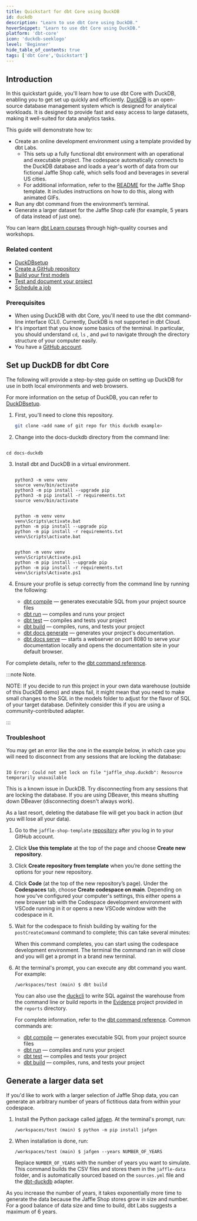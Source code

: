 ```yaml
---
title: Quickstart for dbt Core using DuckDB
id: duckdb
description: "Learn to use dbt Core using DuckDB."
hoverSnippet: "Learn to use dbt Core using DuckDB."
platform: 'dbt-core'
icon: 'duckdb-seeklogo'
level: 'Beginner'
hide_table_of_contents: true
tags: ['dbt Core','Quickstart']
---
```


<div style={{maxWidth: '900px'}}>

## Introduction

In this quickstart guide, you'll learn how to use dbt Core with DuckDB, enabling you to get set up quickly and efficiently. [DuckDB](https://duckdb.org/) is an open-source database management system which is designed for analytical workloads. It is designed to provide fast and easy access to large datasets, making it well-suited for data analytics tasks. 


This guide will demonstrate how to: 

- Create an online development environment using a template provided by dbt Labs.
   - This sets up a fully functional dbt environment with an operational and executable project. The codespace automatically connects to the DuckDB database and loads a year's worth of data from our fictional Jaffle Shop café, which sells food and beverages in several US cities.
   - For additional information, refer to the [README](https://github.com/gwenwindflower/octocatalog) for the Jaffle Shop template. It includes instructions on how to do this, along with animated GIFs.
- Run any dbt command from the environment’s terminal. 
- Generate a larger dataset for the Jaffle Shop café (for example, 5 years of data instead of just one).

You can learn [dbt Learn courses](https://learn.getdbt.com) through high-quality courses and workshops.


### Related content


- [DuckDBsetup](/docs/core/connect-data-platform/duckdb-setup)
- [Create a GitHub repository](/guides/manual-install?step=2)
- [Build your first models](/guides/manual-install?step=3)
- [Test and document your project](/guides/manual-install?step=4)
- [Schedule a job](/guides/manual-install?step=5)


### Prerequisites

- When using DuckDB with dbt Core, you'll need to use the dbt command-line interface (CLI). Currently, DuckDB is not supported in dbt Cloud.
- It's important that you know some basics of the terminal. In particular, you should understand `cd`, `ls` , and `pwd` to navigate through the directory structure of your computer easily.
- You have a [GitHub account](https://github.com/join).

## Set up DuckDB for dbt Core

The following will provide a step-by-step guide on setting up DuckDB for use in both local environments and web browsers.

For more information on the setup of DuckDB, you can refer to [DuckDBsetup](/docs/core/connect-data-platform/duckdb-setup).


<Tabs>

<TabItem value="local" label="Local">

1. First, you'll need to clone this repository.

    ```bash
    git clone <add name of git repo for this duckdb example>
    ```

2. Change into the docs-duckdb directory from the command line:

```Jinja

cd docs-duckdb

```

3. Install dbt and DuckDB in a virtual environment.

    <Expandable alt_header="Example for MAC" >

    ```Jinja

    python3 -m venv venv
    source venv/bin/activate
    python3 -m pip install --upgrade pip
    python3 -m pip install -r requirements.txt
    source venv/bin/activate

    ```
    </Expandable>

    <Expandable alt_header="Example for Windows" >

    ```Jinja

    python -m venv venv
    venv\Scripts\activate.bat
    python -m pip install --upgrade pip
    python -m pip install -r requirements.txt
    venv\Scripts\activate.bat

    ```

    </Expandable>

    <Expandable alt_header="Example for Windows PowerShell" >

    ```Jinja

    python -m venv venv
    venv\Scripts\Activate.ps1
    python -m pip install --upgrade pip
    python -m pip install -r requirements.txt
    venv\Scripts\Activate.ps1

    ```
    </Expandable>


4. Ensure your profile is setup correctly from the command line by running the following:


    - [dbt compile](https://docs.getdbt.com/reference/commands/compile) &mdash; generates executable SQL from your project source files
    - [dbt run](https://docs.getdbt.com/reference/commands/run) &mdash; compiles and runs your project
    - [dbt test](https://docs.getdbt.com/reference/commands/test) &mdash; compiles and tests your project
    - [dbt build](https://docs.getdbt.com/reference/commands/build) &mdash; compiles, runs, and tests your project
    - [dbt docs generate](/reference/commands/cmd-docs#dbt-docs-generate) &mdash; generates your project's documentation.
    - [dbt docs serve](/reference/commands/cmd-docs#dbt-docs-serve) &mdash; starts a webserver on port 8080 to serve your documentation locally and opens the documentation site in your default browser.

For complete details, refer to the [dbt command reference](/reference/dbt-commands).

:::note Note.

NOTE: If you decide to run this project in your own data warehouse (outside of this DuckDB demo) and steps fail, it might mean that you need to make small changes to the SQL in the models folder to adjust for the flavor of SQL of your target database. Definitely consider this if you are using a community-contributed adapter.

:::


### Troubleshoot

You may get an error like the one in the example below, in which case you will need to disconnect from any sessions that are locking the database:


<Expandable alt_header="Could not set lock on file error" >

```Jinja

IO Error: Could not set lock on file "jaffle_shop.duckdb": Resource temporarily unavailable

```

This is a known issue in DuckDB. Try disconnecting from any sessions that are locking the database. If you are using DBeaver, this means shutting down DBeaver (disconnecting doesn't always work).

As a last resort, deleting the database file will get you back in action (_but_ you will lose all your data).

</Expandable>


 </TabItem>
 
 <TabItem value="web" label="Web browser">

1. Go to the `jaffle-shop-template` [repository](https://github.com/dbt-labs/jaffle-shop-template) after you log in to your GitHub account. 
1. Click **Use this template** at the top of the page and choose **Create new repository**.
1. Click **Create repository from template** when you’re done setting the options for your new repository.
1. Click **Code** (at the top of the new repository’s page). Under the **Codespaces** tab,  choose **Create codespace on main**. Depending on how you've configured your computer's settings, this either opens a new browser tab with the Codespace development environment with VSCode running in it or opens a new VSCode window with the codespace in it. 
1. Wait for the codespace to finish building by waiting for the `postCreateCommand` command to complete; this can take several minutes:

    <Lightbox src="/img/codespace-quickstart/postCreateCommand.png" title="Wait for postCreateCommand to complete" />

    When this command completes, you can start using the codespace development environment. The terminal the command ran in will close and you will get a prompt in a brand new terminal. 

1. At the terminal's prompt, you can execute any dbt command you want. For example:

    ```shell
    /workspaces/test (main) $ dbt build
    ```

    You can also use the [duckcli](https://github.com/dbcli/duckcli) to write SQL against the warehouse from the command line or build reports in the [Evidence](https://evidence.dev/) project provided in the `reports` directory.
    
    For complete information, refer to the [dbt command reference](https://docs.getdbt.com/reference/dbt-commands). Common commands are:
    
    - [dbt compile](https://docs.getdbt.com/reference/commands/compile) &mdash; generates executable SQL from your project source files
    - [dbt run](https://docs.getdbt.com/reference/commands/run) &mdash; compiles and runs your project
    - [dbt test](https://docs.getdbt.com/reference/commands/test) &mdash; compiles and tests your project
    - [dbt build](https://docs.getdbt.com/reference/commands/build) &mdash; compiles, runs, and tests your project


  </TabItem>

</Tabs>


## Generate a larger data set

If you'd like to work with a larger selection of Jaffle Shop data, you can generate an arbitrary number of years of fictitious data from within your codespace. 

1. Install the Python package called [jafgen](https://pypi.org/project/jafgen/). At the terminal's prompt, run:

    ```shell
    /workspaces/test (main) $ python -m pip install jafgen
    ```

1. When installation is done, run:
    ```shell
    /workspaces/test (main) $ jafgen --years NUMBER_OF_YEARS
    ``` 
    Replace `NUMBER_OF_YEARS` with the number of years you want to simulate. This command builds the CSV files and stores them in the `jaffle-data` folder, and is automatically sourced based on the `sources.yml` file and the [dbt-duckdb](/docs/core/connect-data-platform/duckdb-setup) adapter.

As you increase the number of years, it takes exponentially more time to generate the data because the Jaffle Shop stores grow in size and number. For a good balance of data size and time to build, dbt Labs suggests a maximum of 6 years.

</div>